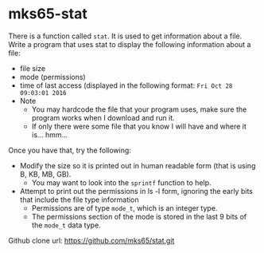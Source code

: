 # mks65-stat
There is a function called `stat`. It is used to get information about a file. Write a program that uses stat to display the following information about a file:
- file size
- mode (permissions)
- time of last access (displayed in the following format: `Fri Oct 28 09:03:01 2016`
- Note
  - You may hardcode the file that your program uses, make sure the program works when I download and run it.
  - If only there were some file that you know I will have and where it is... hmm...
  
Once you have that, try the following:
- Modify the size so it is printed out in human readable form (that is using B, KB, MB, GB).
  - You may want to look into the `sprintf` function to help.
- Attempt to print out the permissions in ls -l form, ignoring the early bits that include the file type information
  - Permissions are of type `mode_t`, which is an integer type.
  - The permissions section of the mode is stored in the last 9 bits of the `mode_t` data type.

Github clone url:
https://github.com/mks65/stat.git
